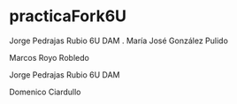 # practicaFork6U

Jorge Pedrajas Rubio 6U DAM
. María José González Pulido

Marcos Royo Robledo

Jorge Pedrajas Rubio 6U DAM

Domenico Ciardullo

